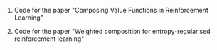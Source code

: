 1. Code for the paper "Composing Value Functions in Reinforcement Learning"

2. Code for the paper "Weighted composition for entropy-regularised reinforcement learning"
